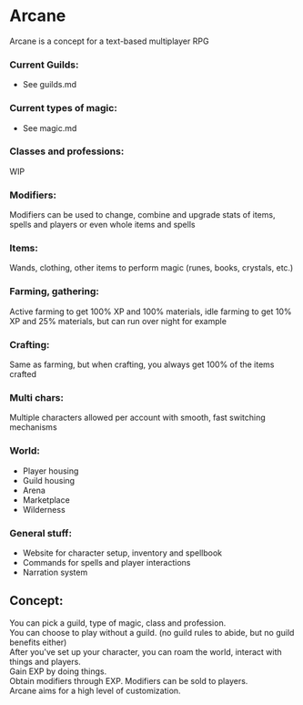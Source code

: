 # Arcane

Arcane is a concept for a text-based multiplayer RPG

### Current Guilds:
+ See guilds.md

### Current types of magic: 
+ See magic.md

### Classes and professions:
WIP

### Modifiers:
Modifiers can be used to change, combine and upgrade stats of items, spells and players or even whole items and spells

### Items:
Wands, clothing, other items to perform magic (runes, books, crystals, etc.)

### Farming, gathering:
Active farming to get 100% XP and 100% materials, idle farming to get 10% XP and 25% materials, but can run over night for example

### Crafting:
Same as farming, but when crafting, you always get 100% of the items crafted

### Multi chars:
Multiple characters allowed per account with smooth, fast switching mechanisms

### World:
+ Player housing
+ Guild housing
+ Arena
+ Marketplace
+ Wilderness

### General stuff:
+ Website for character setup, inventory and spellbook
+ Commands for spells and player interactions
+ Narration system

## Concept:
You can pick a guild, type of magic, class and profession.\
You can choose to play without a guild. (no guild rules to abide, but no guild benefits either)\
After you've set up your character, you can roam the world, interact with things and players.\
Gain EXP by doing things.\
Obtain modifiers through EXP. Modifiers can be sold to players.\
Arcane aims for a high level of customization.
